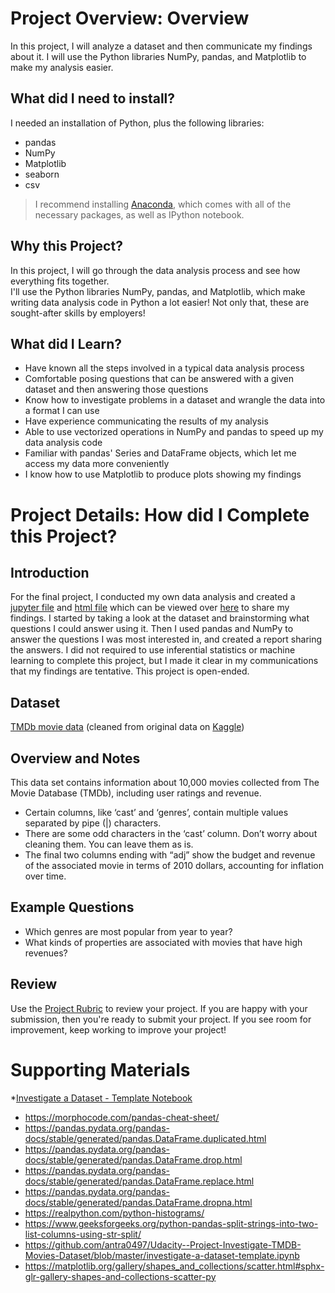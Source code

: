# Project Overview: Overview
In this project, I will analyze a dataset and then communicate my findings about it. I will use the Python libraries NumPy, pandas, and Matplotlib to make my analysis easier.

## What did I need to install?
I needed an installation of Python, plus the following libraries:
* pandas
* NumPy
* Matplotlib
* seaborn
* csv

>I recommend installing [Anaconda](https://www.continuum.io/downloads), which comes with all of the necessary packages, as well as IPython notebook.

## Why this Project?
In this project, I will go through the data analysis process and see how everything fits together.<br />
I'll use the Python libraries NumPy, pandas, and Matplotlib, which make writing data analysis code in Python a lot easier! Not only that, these are sought-after skills by employers!

## What did I Learn?
* Have known all the steps involved in a typical data analysis process
* Comfortable posing questions that can be answered with a given dataset and then answering those questions
* Know how to investigate problems in a dataset and wrangle the data into a format I can use
* Have experience communicating the results of my analysis
* Able to use vectorized operations in NumPy and pandas to speed up my data analysis code
* Familiar with pandas' Series and DataFrame objects, which let me access my data more conveniently
* I know how to use Matplotlib to produce plots showing my findings

# Project Details: How did I Complete this Project?

## Introduction

For the final project, I conducted my own data analysis and created a [jupyter file](https://github.com/beingjainparas/Udacity-Investigate_a_dataset/blob/master/Investigate_a_dataset-TMDb_movie_database.ipynb) and [html file](https://github.com/beingjainparas/Udacity-Investigate_a_dataset/blob/master/Investigate_a_dataset-TMDb_movie_database.html) which can be viewed over [here](https://beingjainparas.github.io/Udacity-Investigate_a_dataset/Investigate_a_dataset-TMDb_movie_database.html) to share my findings. I started by taking a look at the dataset and brainstorming what questions I could answer using it. Then I used pandas and NumPy to answer the questions I was most interested in, and created a report sharing the answers. I did not required to use inferential statistics or machine learning to complete this project, but I made it clear in my communications that my findings are tentative. This project is open-ended.

## Dataset
[TMDb movie data](https://github.com/beingjainparas/Udacity-Investigate_a_dataset/blob/master/Resources/tmdb-movies.csv) (cleaned from original data on [Kaggle](https://www.kaggle.com/tmdb/tmdb-movie-metadata))

## Overview and Notes
This data set contains information about 10,000 movies collected from The Movie Database (TMDb), including user ratings and revenue.
* Certain columns, like ‘cast’ and ‘genres’, contain multiple values separated by pipe (|) characters.
* There are some odd characters in the ‘cast’ column. Don’t worry about cleaning them. You can leave them as is.
* The final two columns ending with “adj” show the budget and revenue of the associated movie in terms of 2010 dollars, accounting for inflation over time.

## Example Questions
* Which genres are most popular from year to year?
* What kinds of properties are associated with movies that have high revenues?

## Review
Use the [Project Rubric](https://review.udacity.com/#!/rubrics/107/view) to review your project. If you are happy with your submission, then you're ready to submit your project. If you see room for improvement, keep working to improve your project!

# Supporting Materials
*[Investigate a Dataset - Template Notebook](https://d17h27t6h515a5.cloudfront.net/topher/2017/October/59dd0f5a_investigate-a-dataset-template/investigate-a-dataset-template.ipynb)
* https://morphocode.com/pandas-cheat-sheet/
* https://pandas.pydata.org/pandas-docs/stable/generated/pandas.DataFrame.duplicated.html
* https://pandas.pydata.org/pandas-docs/stable/generated/pandas.DataFrame.drop.html
* https://pandas.pydata.org/pandas-docs/stable/generated/pandas.DataFrame.replace.html
* https://pandas.pydata.org/pandas-docs/stable/generated/pandas.DataFrame.dropna.html
* https://realpython.com/python-histograms/
* https://www.geeksforgeeks.org/python-pandas-split-strings-into-two-list-columns-using-str-split/
* https://github.com/antra0497/Udacity--Project-Investigate-TMDB-Movies-Dataset/blob/master/investigate-a-dataset-template.ipynb
* https://matplotlib.org/gallery/shapes_and_collections/scatter.html#sphx-glr-gallery-shapes-and-collections-scatter-py
